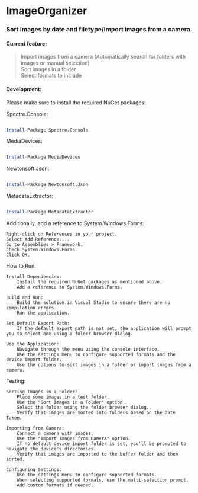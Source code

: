 # ImageOrganizer

### Sort images by date and filetype/Import images from a camera.

#### Current feature:
> Import images from a camera (Automatically search for folders with images or manual selection) <br>
> Sort images in a folder <br>
> Select formats to include <br>

#### Development:

Please make sure to install the required NuGet packages:

Spectre.Console:

```mathematica

Install-Package Spectre.Console
```

MediaDevices:

```mathematica

Install-Package MediaDevices
```

Newtonsoft.Json:

```mathematica

Install-Package Newtonsoft.Json
```

MetadataExtractor:

```mathematica

Install-Package MetadataExtractor
```

Additionally, add a reference to System.Windows.Forms:

    Right-click on References in your project.
    Select Add Reference....
    Go to Assemblies > Framework.
    Check System.Windows.Forms.
    Click OK.

How to Run:

    Install Dependencies:
        Install the required NuGet packages as mentioned above.
        Add a reference to System.Windows.Forms.

    Build and Run:
        Build the solution in Visual Studio to ensure there are no compilation errors.
        Run the application.

    Set Default Export Path:
        If the default export path is not set, the application will prompt you to select one using a folder browser dialog.

    Use the Application:
        Navigate through the menu using the console interface.
        Use the settings menu to configure supported formats and the device import folder.
        Use the options to sort images in a folder or import images from a camera.

Testing:

    Sorting Images in a Folder:
        Place some images in a test folder.
        Use the "Sort Images in a Folder" option.
        Select the folder using the folder browser dialog.
        Verify that images are sorted into folders based on the Date Taken.

    Importing from Camera:
        Connect a camera with images.
        Use the "Import Images from Camera" option.
        If no default device import folder is set, you'll be prompted to navigate the device's directories.
        Verify that images are imported to the buffer folder and then sorted.

    Configuring Settings:
        Use the settings menu to configure supported formats.
        When selecting supported formats, use the multi-selection prompt.
        Add custom formats if needed.
